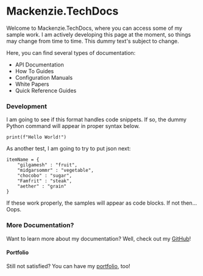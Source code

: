 # Mackenzie.TechDocs

Welcome to Mackenzie.TechDocs, where you can access some of my sample work. I am actively developing this page at the moment, so things may change from time to time. This dummy text's subject to change.

Here, you can find several types of documentation:
- API Documentation
- How To Guides
- Configuration Manuals
- White Papers
- Quick Reference Guides

### Development

I am going to see if this format handles code snippets. If so, the dummy Python command will appear in proper syntax below.

```
print(f"Hello World!")
```

As another test, I am going to try to put json next:
```
itemName = {
    "gilgamesh" : "fruit",
    "midgarsommr" : "vegetable",
    "chocobo" : "sugar",
    "Famfrit" : "steak",
    "aether" : "grain"
}
```
If these work properly, the samples will appear as code blocks. If not then... Oops.

### More Documentation?

Want to learn more about my documentation? Well, check out my [GitHub](https://github.com/mso-docs)!

#### Portfolio

Still not satisfied? You can have my [portfolio](https://www.mackenziesobrien.com/), too! 
